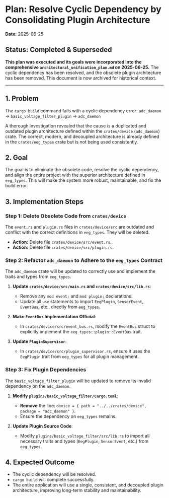 # Plan: Resolve Cyclic Dependency by Consolidating Plugin Architecture

**Date:** 2025-06-25

## Status: Completed & Superseded

**This plan was executed and its goals were incorporated into the comprehensive `architectural_unification_plan.md` on 2025-06-25.** The cyclic dependency has been resolved, and the obsolete plugin architecture has been removed. This document is now archived for historical context.

---

## 1. Problem

The `cargo build` command fails with a cyclic dependency error:
`adc_daemon` -> `basic_voltage_filter_plugin` -> `adc_daemon`

A thorough investigation revealed that the cause is a duplicated and outdated plugin architecture defined within the `crates/device` (`adc_daemon`) crate. The correct, modern, and decoupled architecture is already defined in the `crates/eeg_types` crate but is not being used consistently.

## 2. Goal

The goal is to eliminate the obsolete code, resolve the cyclic dependency, and align the entire project with the superior architecture defined in `eeg_types`. This will make the system more robust, maintainable, and fix the build error.

## 3. Implementation Steps

### Step 1: Delete Obsolete Code from `crates/device`

The `event.rs` and `plugin.rs` files in `crates/device/src` are outdated and conflict with the correct definitions in `eeg_types`. They will be deleted.

- **Action:** Delete file `crates/device/src/event.rs`.
- **Action:** Delete file `crates/device/src/plugin.rs`.

### Step 2: Refactor `adc_daemon` to Adhere to the `eeg_types` Contract

The `adc_daemon` crate will be updated to correctly use and implement the traits and types from `eeg_types`.

1.  **Update `crates/device/src/main.rs` and `crates/device/src/lib.rs`**:
    *   Remove any `mod event;` and `mod plugin;` declarations.
    *   Update all `use` statements to import `EegPlugin`, `SensorEvent`, `EventBus`, etc., directly from `eeg_types`.

2.  **Make `EventBus` Implementation Official**:
    *   In `crates/device/src/event_bus.rs`, modify the `EventBus` struct to explicitly implement the `eeg_types::plugin::EventBus` trait.

3.  **Update `PluginSupervisor`**:
    *   In `crates/device/src/plugin_supervisor.rs`, ensure it uses the `EegPlugin` trait from `eeg_types` for all plugin management.

### Step 3: Fix Plugin Dependencies

The `basic_voltage_filter_plugin` will be updated to remove its invalid dependency on the `adc_daemon`.

1.  **Modify `plugins/basic_voltage_filter/Cargo.toml`**:
    *   **Remove** the line: `device = { path = "../../crates/device", package = "adc_daemon" }`.
    *   Ensure the dependency on `eeg_types` remains.

2.  **Update Plugin Source Code**:
    *   Modify `plugins/basic_voltage_filter/src/lib.rs` to import all necessary traits and types (`EegPlugin`, `SensorEvent`, etc.) from `eeg_types`.

## 4. Expected Outcome

- The cyclic dependency will be resolved.
- `cargo build` will complete successfully.
- The entire application will use a single, consistent, and decoupled plugin architecture, improving long-term stability and maintainability.
